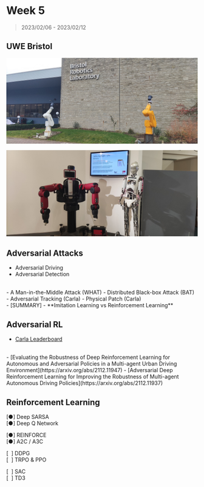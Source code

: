 # Week 5

> 2023/02/06 - 2023/02/12

## UWE Bristol

![](imgs/IMG_20230210_150539.jpg)

![](imgs/IMG_20230210_150734.jpg)

## Adversarial Attacks

- Adversarial Driving  
- Adversarial Detection  
<br/>
- A Man-in-the-Middle Attack (WHAT)  
- Distributed Black-box Attack (BAT)  
<br/>
- Adversarial Tracking (Carla)  
- Physical Patch (Carla)  
<br/>
- [SUMMARY] 
- **Imitation Learning vs Reinforcement Learning**

## Adversarial RL

- [Carla Leaderboard](https://leaderboard.carla.org/leaderboard/)  
<br/>
- [Evaluating the Robustness of Deep Reinforcement Learning for Autonomous and Adversarial Policies in a Multi-agent Urban Driving Environment](https://arxiv.org/abs/2112.11947)  
- [Adversarial Deep Reinforcement Learning for Improving the Robustness of Multi-agent Autonomous Driving Policies](https://arxiv.org/abs/2112.11937)  

## Reinforcement Learning

[●] Deep SARSA  
[●] Deep Q Network  

[●] REINFORCE  
[●] A2C / A3C  

[&nbsp; ] DDPG  
[&nbsp; ] TRPO & PPO  

[&nbsp; ] SAC  
[&nbsp; ] TD3  
